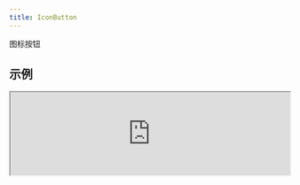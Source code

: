```yaml
---
title: IconButton
---
```

图标按钮

## 示例

<div><iframe style="width: 100%; margin: 0;" src="https://uiexplorer.blankapp.org/slices/iconbutton-example" scrolling="no" /></div>

```jsx
<Icon name="thumb-up" />
```

## API

### 属性

名称 | 描述 | 类型 | 可选值 | 默认值
--- | --- | --- | --- | ---
`children` | - | string, element | - | -
`iconName` | 显示的图标 | string | - | 空字符串 ('')
`iconStyle` | 图标的样式 | style | - | -
`disabled` | 是否处于禁用状态 | bool | - | `false`
`size` | 按钮的大小 | enum | `mini`, </br>`small`, </br>`medium`, </br>`large`, </br>`big` | `medium`
`onPress` | 当用户点击按钮时调用处理程序 | function | - | -

基于：https://github.com/oblador/react-native-vector-icons/
